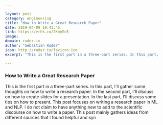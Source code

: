 ```yaml
---

layout: post
category: engineering
title: "How to Write a Great Research Paper"
date: 2019-04-09 19:41:45
link: https://vrhk.co/2KnyEo5
image: 
domain: ruder.io
author: "Sebastian Ruder"
icon: http://ruder.io/favicon.ico
excerpt: "This is the first part in a three-part series. In this part, I'll gather some thoughts on how to write a research paper. In the second part, I'll discuss on how to create slides for a presentation. In the last part, I'll discuss some tips on how to present. This post focuses on writing a research paper in ML and NLP. I do not claim to have anything new to add to the scientific discourse on how to write a paper. This post mainly gathers ideas from different sources that I found helpful and syn"

---
```


### How to Write a Great Research Paper

This is the first part in a three-part series. In this part, I'll gather some thoughts on how to write a research paper. In the second part, I'll discuss on how to create slides for a presentation. In the last part, I'll discuss some tips on how to present. This post focuses on writing a research paper in ML and NLP. I do not claim to have anything new to add to the scientific discourse on how to write a paper. This post mainly gathers ideas from different sources that I found helpful and syn